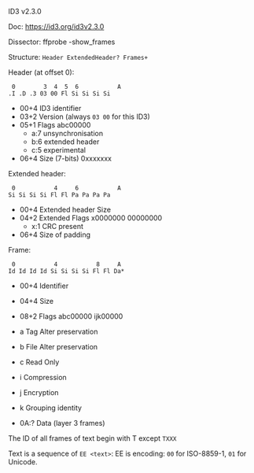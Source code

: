 
ID3 v2.3.0

Doc: https://id3.org/id3v2.3.0

Dissector: ffprobe -show_frames

Structure: `Header ExtendedHeader? Frames+`


Header (at offset 0):

```
 0        3  4  5  6           A
.I .D .3 03 00 Fl Si Si Si Si
```

- 00+4 ID3 identifier
- 03+2 Version (always `03 00` for this ID3)
- 05+1 Flags abc00000
  - a:7 unsynchronisation
  - b:6 extended header
  - c:5 experimental
- 06+4 Size (7-bits)  0xxxxxxx

Extended header:
```
 0           4     6           A
Si Si Si Si Fl Fl Pa Pa Pa Pa
```

- 00+4 Extended header Size
- 04+2 Extended Flags x0000000 00000000
  - x:1 CRC present
- 06+4 Size of padding

Frame:
```
 0           4           8     A
Id Id Id Id Si Si Si Si Fl Fl Da*
```

- 00+4 Identifier
- 04+4 Size
- 08+2 Flags abc00000 ijk00000
 - a Tag Alter preservation
 - b File Alter preservation
 - c Read Only

 - i Compression
 - j Encryption
 - k Grouping identity
- 0A:? Data (layer 3 frames)


The ID of all frames of text begin with T except `TXXX`

Text is a sequence of `EE <text>`:
EE is encoding: `00` for ISO-8859-1, `01` for Unicode.
